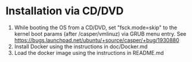 # Installation via CD/DVD

1. While booting the OS from a CD/DVD, set "fsck.mode=skip" to the kernel boot params (after /casper/vmlinuz) via GRUB menu entry. See https://bugs.launchpad.net/ubuntu/+source/casper/+bug/1930880
2. Install Docker using the instructions in doc/Docker.md
3. Load the docker image using the instructions in README.md
